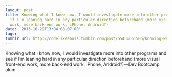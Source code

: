 ```yaml
---
layout: post
title: Knowing what I know now, I would investigate more into other programs and see
  if I’m leaning hard in any particular direction beforehand (more visual front-end
  work, more back-end work, iPhone, Android?)
date: '2013-10-29T13:04:08-07:00'
tags: 
tumblr_url: http://codelikeaboss.tumblr.com/post/65454661506/knowing-what-i-know-now-i-would-investigate-more
---
```

Knowing what I know now, I would investigate more into other programs and see if I’m leaning hard in any particular direction beforehand (more visual front-end work, more back-end work, iPhone, Android?)—Dev Bootcamp alum
